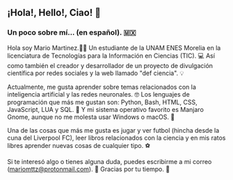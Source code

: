 ## ¡Hola!, Hello!, Ciao! 👋

### Un poco sobre mí... (en español). 🇲🇽

Hola soy Mario Martinez.🧑‍💻 Un estudiante de la UNAM ENES Morelia en la licenciatura de Tecnologías para la Información en Ciencias (TIC). 💻 Así como también el creador y desarrollador de un proyecto de divulgación científica por redes sociales y la web llamado "def ciencia". 💡

Actualmente, me gusta aprender sobre temas relacionados con la inteligencia artificial y las redes neuronales. 🤓 Los lenguajes de programación que más me gustan son: Python, Bash, HTML, CSS, JavaScript, LUA y SQL. 🐍 Y mi sistema operativo favorito es Manjaro Gnome, aunque no me molesta usar Windows o macOS. 🐧

Una de las cosas que más me gusta es jugar y ver futbol (hincha desde la cuna del Liverpool FC), leer libros relacionados con la ciencia y en mis ratos libres aprender nuevas cosas de cualquier tipo. ⚽️

Si te interesó algo o tienes alguna duda, puedes escribirme a mi correo (mariomttz@protonmail.com). 📧 Gracias por tu tiempo. 🤍
